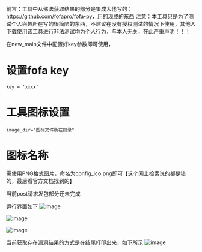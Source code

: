 前言：工具中从佛法获取结果的部分是集成大佬写的：https://github.com/fofapro/fofa-py，用的现成的东西
注意：本工具只是为了测试个人兴趣所在写的很简陋的东西，不建议在没有授权测试的情况下使用，其他人下载使用该工具进行非法测试均为个人行为，与本人无关，在此严重声明！！！

在new_main文件中配置好key参数即可使用，
# 设置fofa key
    key = 'xxxx'
# 工具图标设置
    image_dir="图标文件所在目录"
# 图标名称
  需使用PNG格式图片，命名为config_ico.png即可【这个网上检索说的都是错的，最后看官方文档找到的】

当前post请求发包部分还未完成

运行界面如下
![image](https://github.com/user-attachments/assets/2492c03c-e036-472b-a861-4b6667e06780)

![image](https://github.com/user-attachments/assets/6b3f9958-3b49-4079-a031-acfbfe5bfa3c)

![image](https://github.com/user-attachments/assets/8648e90f-4984-4ab3-bd42-f660cc70a2c8)

当前获取存在漏洞结果的方式是在结尾打印出来，如下所示
![image](https://github.com/user-attachments/assets/4b194c9b-f5c2-4430-b177-a1db16272ac9)
